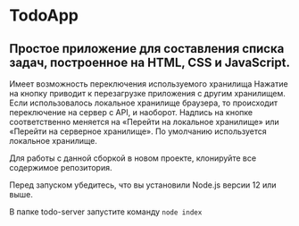 # TodoApp

 ## Простое приложение для составления списка задач, построенное на HTML, CSS и JavaScript.

Имеет возможность переключения используемого хранилища
Нажатие на кнопку приводит к перезагрузке приложения с другим хранилищем. Если использовалось локальное хранилище браузера, то происходит переключение на сервер с API, и 
наоборот. Надпись на кнопке соответственно меняется на «Перейти на локальное хранилище» или «Перейти на серверное хранилище».
 По умолчанию используется локальное хранилище.

Для работы с данной сборкой в новом проекте, клонируйте все содержимое репозитория.

Перед запуском убедитесь, что вы установили Node.js версии 12 или выше.

В папке todo-server запустите команду `node index`


